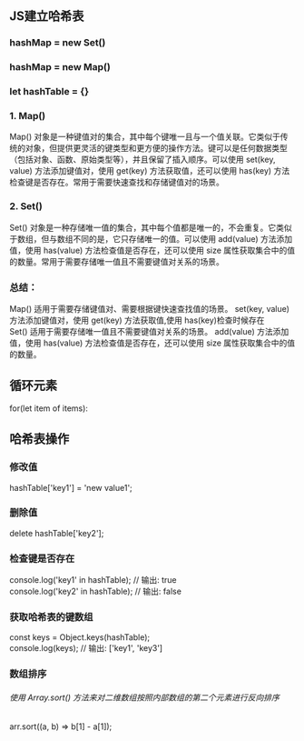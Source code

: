 ## JS建立哈希表
### hashMap = new Set()
### hashMap = new Map()
### let hashTable = {} 
### 1. Map()
Map() 对象是一种键值对的集合，其中每个键唯一且与一个值关联。它类似于传统的对象，但提供更灵活的键类型和更方便的操作方法。键可以是任何数据类型（包括对象、函数、原始类型等），并且保留了插入顺序。可以使用 set(key, value) 方法添加键值对，使用 get(key) 方法获取值，还可以使用 has(key) 方法检查键是否存在。常用于需要快速查找和存储键值对的场景。

### 2. Set()
Set() 对象是一种存储唯一值的集合，其中每个值都是唯一的，不会重复。它类似于数组，但与数组不同的是，它只存储唯一的值。可以使用 add(value) 方法添加值，使用 has(value) 方法检查值是否存在，还可以使用 size 属性获取集合中的值的数量。常用于需要存储唯一值且不需要键值对关系的场景。

### 总结：

Map() 适用于需要存储键值对、需要根据键快速查找值的场景。 set(key, value) 方法添加键值对，使用 get(key) 方法获取值,使用 has(key)检查时候存在 \
Set() 适用于需要存储唯一值且不需要键值对关系的场景。 add(value) 方法添加值，使用 has(value) 方法检查值是否存在，还可以使用 size 属性获取集合中的值的数量。

## 循环元素
for(let item of items):

## 哈希表操作
### 修改值
hashTable['key1'] = 'new value1';

### 删除值
delete hashTable['key2'];

### 检查键是否存在
console.log('key1' in hashTable); // 输出: true \
console.log('key2' in hashTable); // 输出: false

### 获取哈希表的键数组
const keys = Object.keys(hashTable); \
console.log(keys); // 输出: ['key1', 'key3']

### 数组排序
###### 使用 Array.sort() 方法来对二维数组按照内部数组的第二个元素进行反向排序
arr.sort((a, b) => b[1] - a[1]);


